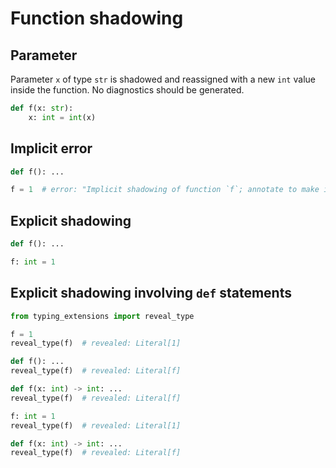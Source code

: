 # Function shadowing

## Parameter

Parameter `x` of type `str` is shadowed and reassigned with a new `int` value inside the function.
No diagnostics should be generated.

```py path=a.py
def f(x: str):
    x: int = int(x)
```

## Implicit error

```py path=a.py
def f(): ...

f = 1  # error: "Implicit shadowing of function `f`; annotate to make it explicit if this is intentional"
```

## Explicit shadowing

```py path=a.py
def f(): ...

f: int = 1
```

## Explicit shadowing involving `def` statements

```py path=a.py
from typing_extensions import reveal_type

f = 1
reveal_type(f)  # revealed: Literal[1]

def f(): ...
reveal_type(f)  # revealed: Literal[f]

def f(x: int) -> int: ...
reveal_type(f)  # revealed: Literal[f]

f: int = 1
reveal_type(f)  # revealed: Literal[1]

def f(x: int) -> int: ...
reveal_type(f)  # revealed: Literal[f]
```
